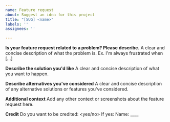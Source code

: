 ```yaml
---
name: Feature request
about: Suggest an idea for this project
title: "[SUG] <name>"
labels: ''
assignees: ''

---
```


**Is your feature request related to a problem? Please describe.**
A clear and concise description of what the problem is. Ex. I'm always frustrated when [...]

**Describe the solution you'd like**
A clear and concise description of what you want to happen.

**Describe alternatives you've considered**
A clear and concise description of any alternative solutions or features you've considered.

**Additional context**
Add any other context or screenshots about the feature request here.

**Credit**
Do you want to be credited: <yes/no>
If yes:
  Name: ____

